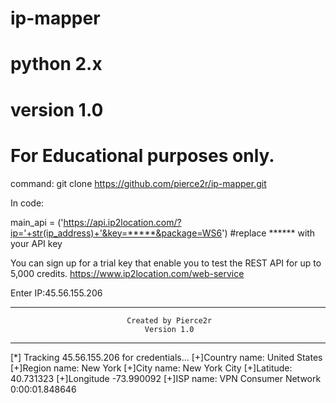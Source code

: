# ip-mapper
# python 2.x
# version 1.0
# For Educational purposes only. 

command: git clone https://github.com/pierce2r/ip-mapper.git 

In code:

main_api = ('https://api.ip2location.com/?ip='+str(ip_address)+'&key=*****&package=WS6') #replace ****** with your API key

You can sign up for a trial key that enable you to test the REST API for up to 5,000 credits.
https://www.ip2location.com/web-service

Enter IP:45.56.155.206
********************************************************************************
                              Created by Pierce2r                               
                                  Version 1.0                                   
********************************************************************************

[*] Tracking 45.56.155.206 for credentials...
[+]Country name: United States
[+]Region name: New York
[+]City name: New York City
[+]Latitude: 40.731323
[+]Longitude -73.990092
[+]ISP name: VPN Consumer Network
0:00:01.848646

